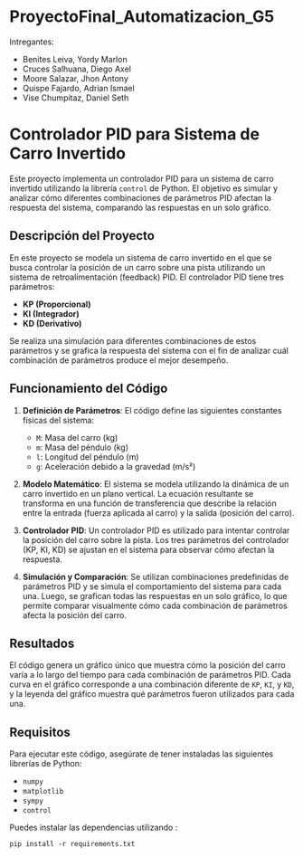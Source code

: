 # ProyectoFinal_Automatizacion_G5
Intregantes:
- Benites Leiva, Yordy Marlon 
- Cruces Salhuana, Diego Axel
- Moore Salazar, Jhon Antony
- Quispe Fajardo, Adrian Ismael
- Vise Chumpitaz, Daniel Seth

# Controlador PID para Sistema de Carro Invertido

Este proyecto implementa un controlador PID para un sistema de carro invertido utilizando la librería `control` de Python. El objetivo es simular y analizar cómo diferentes combinaciones de parámetros PID afectan la respuesta del sistema, comparando las respuestas en un solo gráfico.

## Descripción del Proyecto

En este proyecto se modela un sistema de carro invertido en el que se busca controlar la posición de un carro sobre una pista utilizando un sistema de retroalimentación (feedback) PID. El controlador PID tiene tres parámetros: 
- **KP (Proporcional)**
- **KI (Integrador)**
- **KD (Derivativo)**

Se realiza una simulación para diferentes combinaciones de estos parámetros y se grafica la respuesta del sistema con el fin de analizar cuál combinación de parámetros produce el mejor desempeño.

## Funcionamiento del Código

1. **Definición de Parámetros**:
   El código define las siguientes constantes físicas del sistema:
   - `M`: Masa del carro (kg)
   - `m`: Masa del péndulo (kg)
   - `l`: Longitud del péndulo (m)
   - `g`: Aceleración debido a la gravedad (m/s²)

2. **Modelo Matemático**:
   El sistema se modela utilizando la dinámica de un carro invertido en un plano vertical. La ecuación resultante se transforma en una función de transferencia que describe la relación entre la entrada (fuerza aplicada al carro) y la salida (posición del carro).

3. **Controlador PID**:
   Un controlador PID es utilizado para intentar controlar la posición del carro sobre la pista. Los tres parámetros del controlador (KP, KI, KD) se ajustan en el sistema para observar cómo afectan la respuesta.

4. **Simulación y Comparación**:
   Se utilizan combinaciones predefinidas de parámetros PID y se simula el comportamiento del sistema para cada una. Luego, se grafican todas las respuestas en un solo gráfico, lo que permite comparar visualmente cómo cada combinación de parámetros afecta la posición del carro.

## Resultados

El código genera un gráfico único que muestra cómo la posición del carro varía a lo largo del tiempo para cada combinación de parámetros PID. Cada curva en el gráfico corresponde a una combinación diferente de `KP`, `KI`, y `KD`, y la leyenda del gráfico muestra qué parámetros fueron utilizados para cada una.

## Requisitos

Para ejecutar este código, asegúrate de tener instaladas las siguientes librerías de Python:

- `numpy`
- `matplotlib`
- `sympy`
- `control`

Puedes instalar las dependencias utilizando :

```
pip install -r requirements.txt
```
